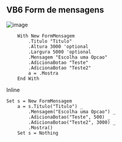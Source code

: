 ## VB6 Form de mensagens
![image](https://user-images.githubusercontent.com/60496134/125962549-2decf1c0-fc6f-4ed8-96e5-acbdcc316a30.png)
```` 
    With New FormMensagem
        .Titulo "Titulo"
        .Altura 3000 'optional
        .Largura 5000 'optional
        .Mensagem "Escolha uma Opcao"
        .AdicionaBotao "Teste"
        .AdicionaBotao "Teste2"
        a = .Mostra
    End With
````

Inline
````    
Set s = New FormMensagem
    a = s.Titulo("Titulo") _
        .Mensagem("Escolha uma Opcao") _
        .AdicionaBotao("Teste", 500) _
        .AdicionaBotao("Teste2", 3000) _
        .Mostra()
    Set s = Nothing
````
